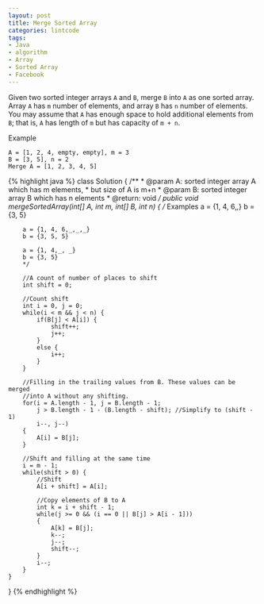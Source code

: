 ```yaml
---
layout: post
title: Merge Sorted Array
categories: lintcode
tags:
- Java
- algorithm
- Array
- Sorted Array
- Facebook
---
```


Given two sorted integer arrays `A` and `B`, merge `B` into `A` as one sorted array. Array `A` has `m` number of elements, and array `B` has `n` number of elements. You may assume that `A` has enough space to hold additional elements from `B`; that is, `A` has length of `m` but has capacity of `m + n`.

Example

```
A = [1, 2, 4, empty, empty], m = 3
B = [3, 5], n = 2
Merge A = [1, 2, 3, 4, 5]
```

{% highlight java %}
class Solution {
    /**
     * @param A: sorted integer array A which has m elements, 
     *           but size of A is m+n
     * @param B: sorted integer array B which has n elements
     * @return: void
     */
    public void mergeSortedArray(int[] A, int m, int[] B, int n) {
        /*
        Examples
        a = {1, 4, 6,_,_}
        b = {3, 5}
        
        a = {1, 4, 6,_,_,_}
        b = {3, 5, 5}
        
        a = {1, 4,_, _}
        b = {3, 5}
        */
        
        //A count of number of places to shift
        int shift = 0;
        
        //Count shift
        int i = 0, j = 0;
        while(i < m && j < n) {
            if(B[j] < A[i]) {
                shift++;
                j++;
            }
            else {
                i++;
            }
        }
        
        //Filling in the trailing values from B. These values can be merged
        //into A without any shifting.
        for(i = A.length - 1, j = B.length - 1;
            j > B.length - 1 - (B.length - shift); //Simplify to (shift - 1)
            i--, j--)
        {
            A[i] = B[j];
        }
        
        //Shift and filling at the same time
        i = m - 1;
        while(shift > 0) {
            //Shift
            A[i + shift] = A[i];
            
            //Copy elements of B to A
            int k = i + shift - 1;
            while(j >= 0 && (i == 0 || B[j] > A[i - 1]))
            {
                A[k] = B[j];
                k--;
                j--;
                shift--;
            }
            i--;
        } 
    }
}
{% endhighlight %}